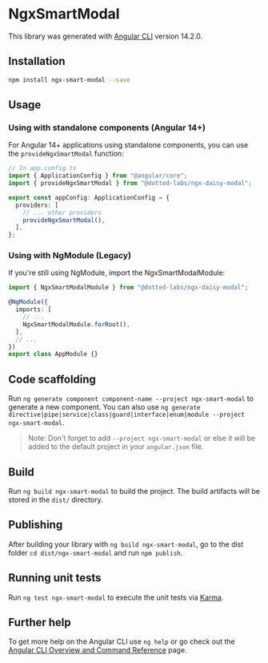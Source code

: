 # NgxSmartModal

This library was generated with [Angular CLI](https://github.com/angular/angular-cli) version 14.2.0.

## Installation

```bash
npm install ngx-smart-modal --save
```

## Usage

### Using with standalone components (Angular 14+)

For Angular 14+ applications using standalone components, you can use the `provideNgxSmartModal` function:

```typescript
// In app.config.ts
import { ApplicationConfig } from "@angular/core";
import { provideNgxSmartModal } from "@dotted-labs/ngx-daisy-modal";

export const appConfig: ApplicationConfig = {
  providers: [
    // ... other providers
    provideNgxSmartModal(),
  ],
};
```

### Using with NgModule (Legacy)

If you're still using NgModule, import the NgxSmartModalModule:

```typescript
import { NgxSmartModalModule } from "@dotted-labs/ngx-daisy-modal";

@NgModule({
  imports: [
    // ...
    NgxSmartModalModule.forRoot(),
  ],
  // ...
})
export class AppModule {}
```

## Code scaffolding

Run `ng generate component component-name --project ngx-smart-modal` to generate a new component. You can also use `ng generate directive|pipe|service|class|guard|interface|enum|module --project ngx-smart-modal`.

> Note: Don't forget to add `--project ngx-smart-modal` or else it will be added to the default project in your `angular.json` file.

## Build

Run `ng build ngx-smart-modal` to build the project. The build artifacts will be stored in the `dist/` directory.

## Publishing

After building your library with `ng build ngx-smart-modal`, go to the dist folder `cd dist/ngx-smart-modal` and run `npm publish`.

## Running unit tests

Run `ng test ngx-smart-modal` to execute the unit tests via [Karma](https://karma-runner.github.io).

## Further help

To get more help on the Angular CLI use `ng help` or go check out the [Angular CLI Overview and Command Reference](https://angular.io/cli) page.
